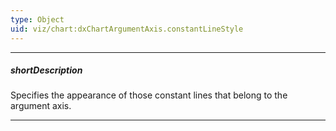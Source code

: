 ```yaml
---
type: Object
uid: viz/chart:dxChartArgumentAxis.constantLineStyle
---
```

---
##### shortDescription
Specifies the appearance of those constant lines that belong to the argument axis.

---
<!--
![DevExtreme HTML5 Charts ConstantLines](/images/ChartJS/visual_elements/constant_lines.png)

#####See Also#####
- **argumentAxis**.[constantLines[]](/Documentation/ApiReference/UI_Components/dxChart/Configuration/argumentAxis/constantLines/) - configures individual constant lines. Overrides the properties of the **argumentAxis**.**constantLineStyle** object, which is described here.
- **commonAxisSettings**.[constantLineStyle](/api-reference/10%20UI%20Components/dxChart/1%20Configuration/commonAxisSettings/constantLineStyle '/Documentation/ApiReference/UI_Components/dxChart/Configuration/commonAxisSettings/constantLineStyle/') - specifies the appearance of all constant lines in the UI component.
-->